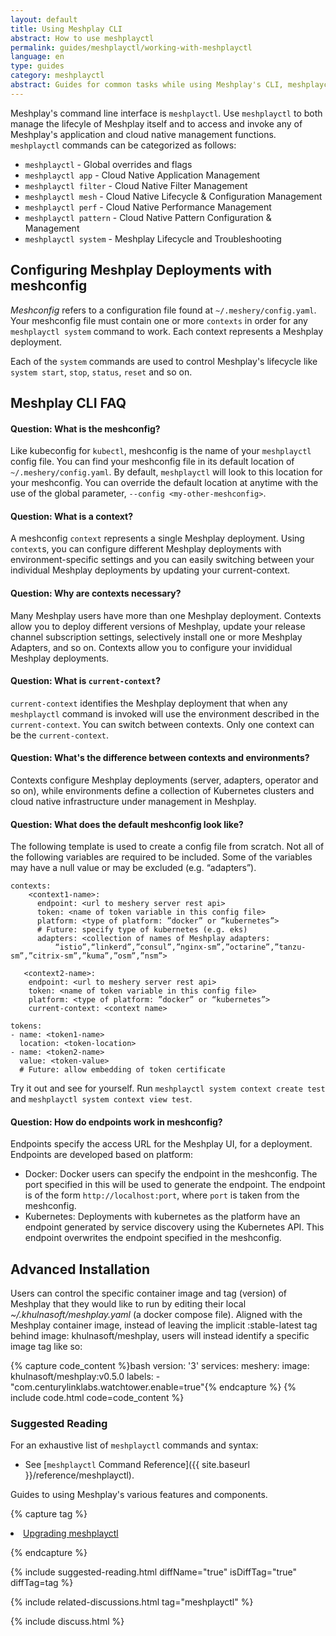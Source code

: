 ```yaml
---
layout: default
title: Using Meshplay CLI
abstract: How to use meshplayctl
permalink: guides/meshplayctl/working-with-meshplayctl
language: en
type: guides
category: meshplayctl
abstract: Guides for common tasks while using Meshplay's CLI, meshplayctl.
---
```


Meshplay's command line interface is `meshplayctl`. Use `meshplayctl` to both manage the lifecyle of Meshplay itself and to access and invoke any of Meshplay's application and cloud native management functions. `meshplayctl` commands can be categorized as follows:

- `meshplayctl` - Global overrides and flags
- `meshplayctl app` - Cloud Native Application Management
- `meshplayctl filter` - Cloud Native Filter Management
- `meshplayctl mesh` - Cloud Native Lifecycle & Configuration Management
- `meshplayctl perf` - Cloud Native Performance Management
- `meshplayctl pattern` - Cloud Native Pattern Configuration & Management
- `meshplayctl system` - Meshplay Lifecycle and Troubleshooting

## Configuring Meshplay Deployments with meshconfig

_Meshconfig_ refers to a configuration file found at `~/.meshery/config.yaml`. Your meshconfig file must contain one or more `contexts` in order for any `meshplayctl system` command to work. Each context represents a Meshplay deployment.

Each of the `system` commands are used to control Meshplay's lifecycle like `system start`, `stop`, `status`, `reset` and so on.

## Meshplay CLI FAQ

#### Question: What is the meshconfig?

Like kubeconfig for `kubectl`, meshconfig is the name of your `meshplayctl` config file. You can find your meshconfig file in its default location of `~/.meshery/config.yaml`. By default, `meshplayctl` will look to this location for your meshconfig. You can override the default location at anytime with the use of the global parameter, `--config <my-other-meshconfig>`.

#### Question: What is a context?

A meshconfig `context` represents a single Meshplay deployment. Using `context`s, you can configure different Meshplay deployments with environment-specific settings and you can easily switching between your individual Meshplay deployments by updating your current-context.

#### Question: Why are contexts necessary?

Many Meshplay users have more than one Meshplay deployment. Contexts allow you to deploy different versions of Meshplay, update your release channel subscription settings, selectively install one or more Meshplay Adapters, and so on. Contexts allow you to configure your invididual Meshplay deployments.

#### Question: What is `current-context`?

`current-context` identifies the Meshplay deployment that when any `meshplayctl` command is invoked will use the environment described in the `current-context`. You can switch between contexts. Only one context can be the `current-context`.

#### Question: What's the difference between contexts and environments?

Contexts configure Meshplay deployments (server, adapters, operator and so on), while environments define a collection of Kubernetes clusters and cloud native infrastructure under management in Meshplay.

#### Question: What does the default meshconfig look like?

The following template is used to create a config file from scratch. Not all of the following variables are required to be included. Some of the variables may have a null value or may be excluded (e.g. “adapters”).

```
contexts:
    <context1-name>:
      endpoint: <url to meshery server rest api>
      token: <name of token variable in this config file>
      platform: <type of platform: ”docker” or “kubernetes”>
      # Future: specify type of kubernetes (e.g. eks)
      adapters: <collection of names of Meshplay adapters:
          “istio”,“linkerd”,”consul”,”nginx-sm”,”octarine”,”tanzu-sm”,”citrix-sm”,”kuma”,”osm”,”nsm”>

   <context2-name>:
    endpoint: <url to meshery server rest api>
    token: <name of token variable in this config file>
    platform: <type of platform: ”docker” or “kubernetes”>
    current-context: <context name>

tokens:
- name: <token1-name>
  location: <token-location>
- name: <token2-name>
  value: <token-value>
  # Future: allow embedding of token certificate
```

Try it out and see for yourself. Run `meshplayctl system context create test` and `meshplayctl system context view test`.

#### Question: How do endpoints work in meshconfig?

Endpoints specify the access URL for the Meshplay UI, for a deployment. Endpoints are developed based on platform:

- Docker: Docker users can specify the endpoint in the meshconfig. The port specified in this will be used to generate the endpoint. The endpoint is of the form `http://localhost:port`, where `port` is taken from the meshconfig.
- Kubernetes: Deployments with kubernetes as the platform have an endpoint generated by service discovery using the Kubernetes API. This endpoint overwrites the endpoint specified in the meshconfig.

## Advanced Installation

Users can control the specific container image and tag (version) of Meshplay that they would like to run by editing their local _~/.khulnasoft/meshplay.yaml_ (a docker compose file).
Aligned with the Meshplay container image, instead of leaving the implicit :stable-latest tag behind image: khulnasoft/meshplay, users will instead identify a specific image tag like so:

{% capture code_content %}bash
version: '3'
services:
  meshery:
    image: khulnasoft/meshplay:v0.5.0
    labels:
      - "com.centurylinklabs.watchtower.enable=true"{% endcapture %}
{% include code.html code=code_content %}

### Suggested Reading

For an exhaustive list of `meshplayctl` commands and syntax:

- See [`meshplayctl` Command Reference]({{ site.baseurl }}/reference/meshplayctl).

Guides to using Meshplay's various features and components.

{% capture tag %}

<li><a href="{{ site.baseurl }}/guides/upgrade#upgrading-meshery-cli">Upgrading meshplayctl</a></li>

{% endcapture %}

{% include suggested-reading.html diffName="true" isDiffTag="true" diffTag=tag %}

{% include related-discussions.html tag="meshplayctl" %}

<!-- ## Related Guides

<div>
  <a href="{{ site.baseurl }}/guides/meshplayctl/configuring-autocompletion-for-meshplayctl">
    <div class="overview">Configuring Autocompletion for `meshplayctl`</div>
  </a>
  <p>Configure automatic completion of `meshplayctl` commands in your environment.</p>
</div>

<div class="wrapper" style="text-align: left;">
  <div>
  <a href="{{ site.baseurl }}/reference/meshplayctl">
    <div class="overview">Command Reference</div>
  </a>
  <p>Find an exhaustive list of commands and their syntax.</p>
</div>

<div>
  <a href="{{ site.baseurl }}/guides/upgrade">
    <div class="overview">Upgrade Guide</div>
  </a>
  <p>To upgrade <code>meshplayctl</code>, refer to the Upgrade Guide.</p>
</div>


</div> -->

<!--
## Installing `meshplayctl`

### Mac or Linux

Use your choice of homebrew or bash to install `meshplayctl`. You only need to use one.
### Homebrew

Install `meshplayctl` and run Meshplay on Mac with Homebrew.

#### Installing with Homebrew

To install `meshplayctl`, execute the following commands:

 <pre class="codeblock-pre"><div class="codeblock">
 <div class="clipboardjs">
 brew install meshplayctl
 meshplayctl system start
 </div></div>
 </pre>

**Upgrading with Homebrew**

To upgrade `meshplayctl`, execute the following command:

 <pre class="codeblock-pre"><div class="codeblock">
 <div class="clipboardjs">
 brew upgrade meshplayctl
 </div></div>
 </pre>

#### Bash

**Installing with Bash**

Install `meshplayctl` and run Meshplay on Mac or Linux with this script:

 <pre class="codeblock-pre"><div class="codeblock">
 <div class="clipboardjs">
 curl -L https://khulnasoft.com/install | bash -
 </div></div>
 </pre>

**Upgrading with Bash**

Upgrade `meshplayctl` and run Meshplay on Mac or Linux with this script:

 <pre class="codeblock-pre"><div class="codeblock">
 <div class="clipboardjs">
 curl -L https://khulnasoft.com/install | bash -
 </div></div>
 </pre>

## Windows

### Installing the `meshplayctl` binary

Download and unzip `meshplayctl` from the [Meshplay releases](https://github.com/khulnasoft/meshplay/releases/) page. Add `meshplayctl` to your PATH for ease of use. Then, execute:

 <pre class="codeblock-pre"><div class="codeblock">
 <div class="clipboardjs">
 ./meshplayctl system start
 </div></div>
 </pre>

### Scoop

Use [Scoop](https://scoop.sh) to install Meshplay on your Windows machine.

**Installing with Scoop**

Add the Meshplay Scoop Bucket and install:

 <pre class="codeblock-pre"><div class="codeblock">
 <div class="clipboardjs">
 scoop bucket add meshplayctl https://github.com/layer5io/scoop-bucket.git
 scoop install meshplayctl
 </div></div>
 </pre>

**Upgrading with Scoop**

To upgrade `meshplayctl`, execute the following command:

 <pre class="codeblock-pre"><div class="codeblock">
 <div class="clipboardjs">
 scoop update meshplayctl
 </div></div>
 </pre>

-->

{% include discuss.html %}

